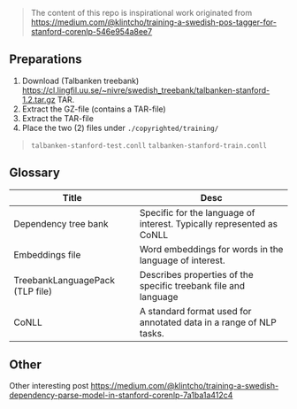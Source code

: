 
> The content of this repo is inspirational work
> originated from https://medium.com/@klintcho/training-a-swedish-pos-tagger-for-stanford-corenlp-546e954a8ee7

## Preparations

1. Download (Talbanken treebank) https://cl.lingfil.uu.se/~nivre/swedish_treebank/talbanken-stanford-1.2.tar.gz TAR.
2. Extract the GZ-file (contains a TAR-file)
3. Extract the TAR-file
4. Place the two (2) files under ``./copyrighted/training/``
> ``talbanken-stanford-test.conll``
> ``talbanken-stanford-train.conll``


## Glossary

| Title                           | Desc                                                                   |
|---------------------------------|------------------------------------------------------------------------|
| Dependency tree bank            | Specific for the language of interest. Typically represented as CoNLL  |
| Embeddings file                 | Word embeddings for words in the language of interest.                 |
| TreebankLanguagePack (TLP file) | Describes properties of the specific treebank file and language        |
| CoNLL                           | A standard format used for annotated data in a range of NLP tasks.     |

## Other
Other interesting post
https://medium.com/@klintcho/training-a-swedish-dependency-parse-model-in-stanford-corenlp-7a1ba1a412c4
